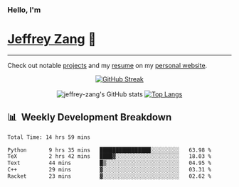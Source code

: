 
### Hello, I'm 
# [Jeffrey Zang](https://www.linkedin.com/in/jeffreyzang/) 🦀

---

Check out notable [projects](https://jeffz.dev/projects) and my [resume](https://jeffz.dev/resume) on my [personal website](https://jeffz.dev/).

<div align = 'center'>

[![GitHub Streak](https://github-readme-streak-stats.herokuapp.com/?user=jeffrey-zang&theme=tokyonight)](https://git.io/streak-stats)
<br></br>
![jeffrey-zang's GitHub stats](https://github-readme-stats.vercel.app/api?username=jeffrey-zang&show_icons=true&theme=tokyonight&hide_rank=true&hide=stars) 
[![Top Langs](https://github-readme-stats.vercel.app/api/top-langs/?username=jeffrey-zang&hide=ShaderLab,HLSL&layout=compact&theme=tokyonight)](https://github.com/anuraghazra/github-readme-stats)

</div>

## 📊 &nbsp;Weekly Development Breakdown
<!--START_SECTION:waka-->

```txt
Total Time: 14 hrs 59 mins

Python       9 hrs 35 mins   ████████████████░░░░░░░░░   63.98 %
TeX          2 hrs 42 mins   ████▓░░░░░░░░░░░░░░░░░░░░   18.03 %
Text         44 mins         █▒░░░░░░░░░░░░░░░░░░░░░░░   04.95 %
C++          29 mins         ▓░░░░░░░░░░░░░░░░░░░░░░░░   03.31 %
Racket       23 mins         ▓░░░░░░░░░░░░░░░░░░░░░░░░   02.62 %
```

<!--END_SECTION:waka-->

